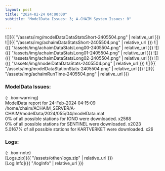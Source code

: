```yaml
---
layout: post
title: "2024-02-24 04:00:00"
subtitle: "ModelData Issues: 3; A-CHAIM System Issues: 0"

---
```


![]({{ "/assets/img/modelDataDataStatsShort-2405504.png" | relative_url }})
![]({{ "/assets/img/achaimDataStatsShort-2405504.png" | relative_url }})
![]({{ "/assets/img/achaimDataStatsLong00-2405504.png" | relative_url }})
![]({{ "/assets/img/achaimDataStatsLong01-2405504.png" | relative_url }})
![]({{ "/assets/img/achaimDataStatsLong02-2405504.png" | relative_url }})
![]({{ "/assets/img/modelDataDataStats-2405504.png" | relative_url }})
![]({{ "/assets/img/modelDataStationStats-2405504.png" | relative_url }})
![]({{ "/assets/img/achaimRunTime-2405504.png" | relative_url }})


### ModelData Issues:  
  
{: .box-warning}  
 ModelData report for 24-Feb-2024 04:15:09   
 /home/chaim/ACHAIM_SERVER/A-CHAIM/modelData/2024/055/04/modelData.mat   
 0% of all possible stations for IONO were downloaded. x2568   
 0% of all possible stations for SENTINEL were downloaded. x2023   
 5.0167% of all possible stations for KARTVERKET were downloaded. x29   
  


### Logs:  
  
{: .box-note}  
[Logs.zip]({{ "/assets/other/logs.zip" | relative_url }})  
[Log Info]({{ "/logInfo" | relative_url }})  
